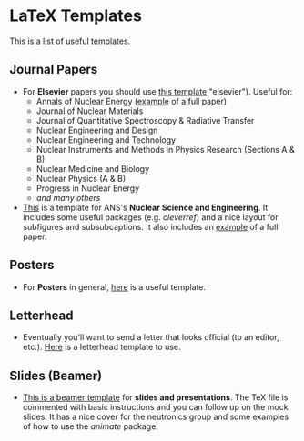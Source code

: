 # LaTeX Templates

This is a list of useful templates.

## Journal Papers

* For **Elsevier** papers you should use [this template](journals/Elsevier) "elsevier"). Useful for: 
   - Annals of Nuclear Energy ([example](journals/ANE-AnnalsNucEne "ane-example") of a full paper)
   - Journal of Nuclear Materials
   - Journal of Quantitative Spectroscopy & Radiative Transfer
   - Nuclear Engineering and Design
   - Nuclear Engineering and Technology
   - Nuclear Instruments and Methods in Physics Research (Sections A & B)
   - Nuclear Medicine and Biology
   - Nuclear Physics (A & B)
   - Progress in Nuclear Energy
   - _and many others_
* [This](journals/NSE-NucScEng "nse") is a template for ANS's **Nuclear Science and Engineering**. It includes some useful packages (e.g. _cleverref_) and a nice layout for subfigures and subsubcaptions. It also includes an [example](journals/NSE-NucScEng/NSE-Example "nse-example") of a full paper.

## Posters

* For **Posters** in general, [here](poster "poster-example") is a useful template.
 
## Letterhead

* Eventually you'll want to send a letter that looks official (to an editor, etc.). [Here](letterhead "letterhead-example") is a letterhead template to use.

## Slides (Beamer)
* [This is a beamer template](slides-beamer "beamer") for **slides and presentations**. The TeX file is commented with basic instructions and you can follow up on the mock slides. It has a nice cover for the neutronics group and some examples of how to use the _animate_ package. 
